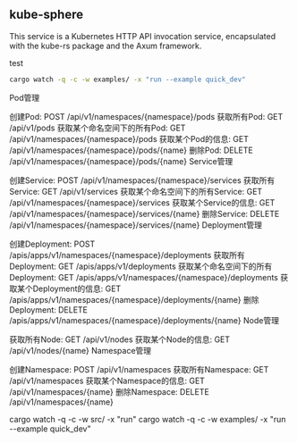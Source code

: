 ## kube-sphere

This service is a Kubernetes HTTP API invocation service, encapsulated with the kube-rs package and the Axum framework.

test

```bash
cargo watch -q -c -w examples/ -x "run --example quick_dev"
```



Pod管理

创建Pod: POST /api/v1/namespaces/{namespace}/pods
获取所有Pod: GET /api/v1/pods
获取某个命名空间下的所有Pod: GET /api/v1/namespaces/{namespace}/pods
获取某个Pod的信息: GET /api/v1/namespaces/{namespace}/pods/{name}
删除Pod: DELETE /api/v1/namespaces/{namespace}/pods/{name}
Service管理

创建Service: POST /api/v1/namespaces/{namespace}/services
获取所有Service: GET /api/v1/services
获取某个命名空间下的所有Service: GET /api/v1/namespaces/{namespace}/services
获取某个Service的信息: GET /api/v1/namespaces/{namespace}/services/{name}
删除Service: DELETE /api/v1/namespaces/{namespace}/services/{name}
Deployment管理

创建Deployment: POST /apis/apps/v1/namespaces/{namespace}/deployments
获取所有Deployment: GET /apis/apps/v1/deployments
获取某个命名空间下的所有Deployment: GET /apis/apps/v1/namespaces/{namespace}/deployments
获取某个Deployment的信息: GET /apis/apps/v1/namespaces/{namespace}/deployments/{name}
删除Deployment: DELETE /apis/apps/v1/namespaces/{namespace}/deployments/{name}
Node管理

获取所有Node: GET /api/v1/nodes
获取某个Node的信息: GET /api/v1/nodes/{name}
Namespace管理

创建Namespace: POST /api/v1/namespaces
获取所有Namespace: GET /api/v1/namespaces
获取某个Namespace的信息: GET /api/v1/namespaces/{name}
删除Namespace: DELETE /api/v1/namespaces/{name}


cargo watch -q -c -w src/ -x "run"
cargo watch -q -c -w examples/ -x "run --example quick_dev"